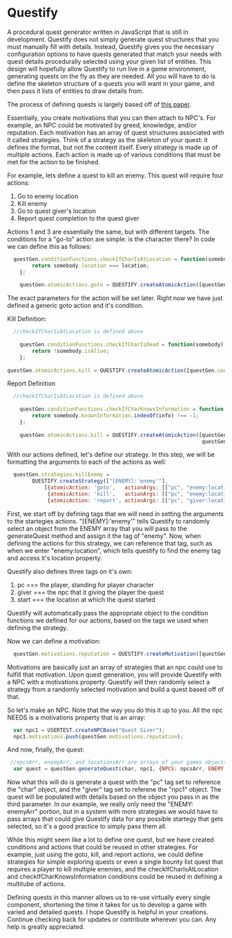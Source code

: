 # Questify
A procedural quest generator written in JavaScript that is still in development. Questify does not simply generate quest structures that you must manually fill with details. Instead, Questify gives you the necessary configuration options to have quests generated that match your needs with quest details procedurally selected using your given list of entities. This design will hopefully allow Questify to run live in a game environment, generating quests on the fly as they are needed. All you will have to do is define the skeleton structure of a quests you will want in your game, and then pass it lists of entities to draw details from.

The process of defining quests is largely based off of [this paper](https://larc.unt.edu/techreports/LARC-2011-02.pdf). 

Essentially, you create motivations that you can then attach to NPC's. For example, an NPC could be motivated by greed, knowledge, and/or reputation. Each motivation has an array of quest structures associated with it called strategies. Think of a strategy as the skeleton of your quest: it defines the format, but not the content itself. Every strategy is made up of multiple actions. Each action is made up of various conditions that must be met for the action to be finished.

For example, lets define a quest to kill an enemy. This quest will require four actions:

1. Go to enemy location
2. Kill enemy
3. Go to quest giver's location
4. Report quest completion to the quest giver

Actions 1 and 3 are essentially the same, but with different targets. The conditions for a "go-to" action are simple: is the character there? In code we can define this as follows:

````javascript
  questGen.conditionFunctions.checkIfCharIsAtLocation = function(somebody, location) {
		return somebody.location === location;
	};
	
	questGen.atomicActions.goto = QUESTIFY.createAtomicAction([questGen.conditionFunctions.checkIfCharIsAtLocation]);
````

The exact parameters for the action will be set later. Right now we have just defined a generic goto action and it's condition.

Kill Definition:

````javascript
  //checkIfCharIsAtLocation is defined above
  
	questGen.conditionFunctions.checkIfCharIsDead = function(somebody) {
		return !somebody.isAlive;
	};
	
questGen.atomicActions.kill = QUESTIFY.createAtomicAction([questGen.conditionFunctions.checkIfCharIsAtLocation,				                                			   					   questGen.conditionFunctions.checkIfCharIsDead]);
````

Report Definition

````javascript
  //checkIfCharIsAtLocation is defined above
  
	questGen.conditionFunctions.checkIfCharKnowsInformation = function(somebody, info) {
		return somebody.knownInformation.indexOf(info) !== -1;
	};
	
	questGen.atomicActions.kill = QUESTIFY.createAtomicAction([questGen.conditionFunctions.checkIfCharIsAtLocation,
                                                    		   questGen.conditionFunctions.checkIfCharKnowsInformation]);
````

With our actions defined, let's define our strategy. In this step, we will be formatting the arguments to each of the actions as well:

````javascript
  questGen.strategies.killEnemy =
		QUESTIFY.createStrategy(["[ENEMY]:'enemy'"],
			[{atomicAction: 'goto',   actionArgs: [["pc", "enemy:location"]]},
			 {atomicAction: 'kill',   actionArgs: [["pc", "enemy:location"], ["enemy"]]},
			 {atomicAction: 'report', actionArgs: [["pc", "giver:location"], ["giver", "enemy"]]}]);
````

First, we start off by defining tags that we will need in setting the arguments to the startegies actions. "[ENEMY]:'enemy'" tells Questify to randomly select an object from the ENEMY array that you will pass to the generateQuest method and assign it the tag of "enemy". Now, when defining the actions for this strategy, we can reference that tag, such as when we enter "enemy:location", which tells questify to find the enemy tag and access it's location property. 

Questify also defines three tags on it's own:

1. pc === the player, standing for player character
2. giver === the npc that it giving the player the quest
3. start === the location at which the quest started

Questify will automatically pass the appropriate object to the condition functions we defined for our actions, based on the tags we used when defining the strategy.

Now we can define a motivation:

````javascript
  questGen.motivations.reputation = QUESTIFY.createMotivation([questGen.strategies.killEnemy]);
````

Motivations are basically just an array of strategies that an npc could use to fulfill that motivation. Upon quest generation, you will provide Questify with a NPC with a motivations property. Questify will then randomly select a strategy from a randomly selected motivation and build a quest based off of that.

So let's make an NPC. Note that the way you do this it up to you. All the npc NEEDS is a motivations property that is an array:

````javascript
  var npc1 = USERTEST.createNPCBase("Quest Giver");
  npc1.motivations.push(questGen.motivations.reputation);
````

And now, finally, the quest:

````javascript
 //npcsArr, enemyArr, and locationsArr are arrays of your games objects that you define
  var quest = questGen.generateQuest(char, npc1, {NPCS: npcsArr, ENEMY: enemyArr, LOC: locationsArr});
````

Now what this will do is generate a quest with the "pc" tag set to reference the "char" object, and the "giver" tag set to referene the "npc1" object. The quest will be populated with details based on the object you pass in as the third parameter. In our example, we really only need the "ENEMY: enemyArr" portion, but in a system with more strategies we would have to pass arrays that could give Questify data for any possible startegy that gets selected, so it's a good practice to simply pass them all.

While this might seem like a lot to define one quest, but we have created conditions and actions that could be reused in other strategies. For example, just using the goto, kill, and report actions, we could define strategies for simple exploring quests or even a single bounty list quest that requires a player to kill multiple enemies, and the checkIfCharIsAtLocation and checkIfCharKnowsInformation conditions could be reused in defining a multitube of actions.

Defining quests in this manner allows us to re-use virtually every single component, shortening the time it takes for us to develop a game with varied and detailed quests. I hope Questify is helpful in your creations. Continue checking back for updates or contribute wherever you can. Any help is greatly appreciated.
